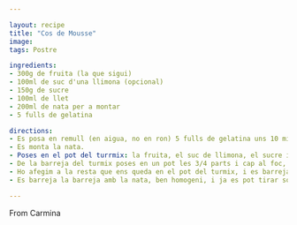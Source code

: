 ```yaml
---

layout: recipe
title: "Cos de Mousse"
image: 
tags: Postre

ingredients:
- 300g de fruita (la que sigui)
- 100ml de suc d'una llimona (opcional)
- 150g de sucre
- 100ml de llet
- 200ml de nata per a montar
- 5 fulls de gelatina

directions:
- Es posa en remull (en aigua, no en ron) 5 fulls de gelatina uns 10 minuts.
- Es monta la nata.
- Poses en el pot del turrmix: la fruita, el suc de llimona, el sucre i la llet. Es trinxa bé.
- De la barreja del turmix poses en un pot les 3/4 parts i cap al foc, i quan arrenqui a bullir ho retirem del foc i hi desfem la gelatina remullada (tot ben remenat).
- Ho afegim a la resta que ens queda en el pot del turmix, i es barreja.
- Es barreja la barreja amb la nata, ben homogeni, i ja es pot tirar sobre la base del pastís (i cap a la nevera unes 4h).

---
```


From Carmina
